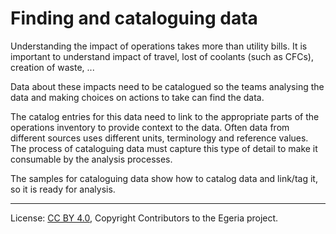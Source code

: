 <!-- SPDX-License-Identifier: CC-BY-4.0 -->
<!-- Copyright Contributors to the Egeria project. -->


# Finding and cataloguing data

Understanding the impact of operations takes more than utility bills.  It is important to understand
impact of travel, lost of coolants (such as CFCs), creation of waste, ...

Data about these impacts need to be catalogued so the teams analysing the data and making choices on actions
to take can find the data.

The catalog entries for this data need to link to the appropriate parts of the operations inventory to provide
context to the data.  Often data from different sources uses different units, terminology and reference values.
The process of cataloguing data must capture this type of detail to make it consumable by the analysis processes.

The samples for cataloguing data show how to catalog data and link/tag it, so it is ready for analysis.


----
License: [CC BY 4.0](https://creativecommons.org/licenses/by/4.0/), Copyright Contributors to the Egeria project.
